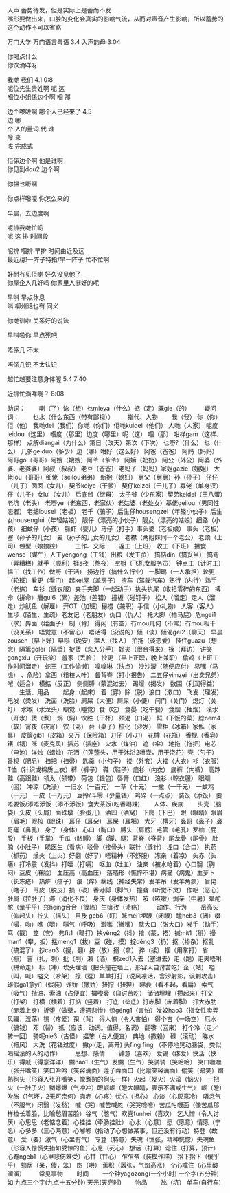 

入声  蓄势待发，但是实际上是蓄而不发   
嘴形要做出来，口腔的变化会真实的影响气流，从而对声音产生影响，所以蓄势的这个动作不可以省略  

万门大学  万门语言粤语  3.4  入声韵母  3:04   

你喝点什么  
你饮滴咩呀  

我哋  我们  4.1 0:8   
呢位先生贵姓啊  呢  这  
嗰位小姐係边个啊  嗰  那  

边个嚟咗啊  哪个人已经来了   4.5   
边 哪  
个 人的量词  代  谁  
嚟  来  
咗  完成式  
 
佢係边个啊  他是谁啊  
你见到dou2  边个啊  

你揾乜嘢啊  

你点样嚟嗄   你怎么来的  

早晨，去边度啊  

呢排我哋忙啲  
呢  这
排  时间段  

呢排  嗰排  早排   时间由近及远  
最近/那一阵子特指/早一阵子   忙不忙啊  

好耐冇见佢喇   好久没见他了  
你屋企人几好吗  你家里人挺好的呢  


早唞  早点休息   
唞  柳州话也有  同义  

你哋训啦   关系好的说法  

早唞啦你  早点死吧  

唔係几   不太  

唔係几识  不太认识  


越忙越要注意身体喔  5.4  7:40   

近排忙滴咩啊？  8:08  


助词：
　　喇（了）谂（想）乜mieya（什么）掂（定）既gie（的）
　　疑问词：
　　乜水（什么东西（带有鄙视））
　　指代、人物 
　　我（我） 你（你） 佢（他） 我哋dei（我们）你哋（你们）佢哋kuidei（他们） 人哋（人家） 呢度leidou（这里） 嗰度（那里）边度（哪里）呢（这） 嗰（那） 咁样gam（这样、那样） 点解diangai（为什么）第日（改天）第次（下次） 乜嘢?（什么） 乜（什么） 几多geiduo（多少）边（哪）咁好（这么好） 阿爸（爸爸） 阿妈（妈妈） 阿哥go（哥哥）阿嫂（嫂嫂）阿爷（爷爷） 阿嫲（奶奶） 阿公（外公）阿婆（外婆、老婆婆）阿叔（叔叔） 老豆（爸爸） 老妈子（妈妈）家姐gazie（姐姐） 大佬lou（哥哥）细佬（seilou弟弟） 新抱（媳妇） 舅父（舅舅）孙（孙子） 仔仔（儿子）囡囡（女儿） 契爷keiye（干爹） 契仔keizei（干儿子）寡佬（单身汉） 仔（儿子）女lui（女儿） 后底乸（继母） 太子爷（少东家）契弟keidei（王八蛋）老坑（老头） 老嘢ye（老东西，老家伙）老姑婆（老处女）基佬geilou（男同性恋者） 老细lousei（老板） 老千（骗子）后生仔housengzei（年轻小伙子）后生女housenglui（年轻姑娘） 靓仔（漂亮的小伙子）靓女（漂亮的姑娘）细路（小孩） 细蚊仔（小孩） 臊虾（婴儿）马仔（打手）事头婆（老板娘） 事头（老板） 塞（孙子的儿女） 麦（孙子的儿女的儿女） 老襟（两姐妹同一个老公） 老顶（上司）乸型（娘娘腔）
　　工作、交际 
　　返工（上班） 收工（下班） 揾食wense（谋生）人工yengong（工钱）出粮（发工资） 搞掂din（搞妥当） 搞弯（弄糟糕）就手（顺利）捱a夜（熬夜） 空姐（飞机女服务员） 钟点工（计时工）揾工（找工作）做嘢（干活） 捞边行（搞什么行业） 一脚踢（一人承担）轮更（轮班）看更（看门） 起kei屋（盖房子） 揸车（驾驶汽车）熟行（内行）熟手（老练） 车衫（缝衣服）夹手夹脚（一起动手）执头执尾（收拾零碎的东西） 搏命（拼命）癐gui6（累）差池（差错） 撞板（碰钉子） 松人（溜走）走人（溜走）炒鱿鱼（解雇） 开OT（加班）秘捞（兼职）手信（小礼物） 人客（客人） 生埗（陌生、生疏）老友记（老朋友）仇口（仇人） 托大脚（拍马屁）危ngei1（求）畀面（给面子） 制（肯） 得闲（有空）冇mou几何（不常）冇mou相干（没关系） 唔觉意（不留心） 唔话得（没说的）倾（谈）倾偈gei2（聊天） 早晨zousen（早上好）早唞（晚安）揾人（找人） 拍拖（谈恋爱） 挂住guazu（想念）隔篱golei（隔壁）掟煲（恋人分手） 好夹（很合得来） 探（拜访） 讲笑gongxiu（开玩笑） 羞家（丢脸 ） 抄更 （早上正职，晚上兼职） 偷鸡（上班工作时间溜走） 蛇王（工作偷懒） 嗱嗱啉（快点） 沙沙滚（随便应付） 易嘿（马虎） 、危险）拿西（粗枝大叶） 督背脊（打小报告） 二五仔yimzei（出卖兄弟） 啱（适合） 横掂（反正） 侧侧膊（蒙混过去） 踢爆（揭发） 数围（利润得益）
　　生活、用品 
　　起身（起床） 着（穿）除（脱）浪口（漱口） 飞发（理发） 电发（烫发） 洗面（洗脸）屙屎（大便）屙尿（小便） 闩门（关门） 熄灯（关灯） 水喉（水龙头）瞓觉（睡觉）食（吃） 食晏（吃午餐） 食烟（抽烟） 滚水（开水）煲（煮） 焗（焖）饮胜（干杯） 颈渴（口渴） 餸（下饭的菜）腍nem4（软）宵夜（夜宵） 饮（渴） 台（桌子）梳化（沙发） 雪柜（冰箱）家俬（家具） 皮箧gib1（皮箱）夹万（保险箱）刀仔（小刀） 花樽（花瓶） 香枧（香皂） 镬（锅）咪（麦克风）插苏（插座） 火水（煤油） 遮（伞） 地拖（拖把）电芯（电池）洋烛（蜡烛）花洒（1莲蓬头，用于沐浴2喷壶，用于浇花）壳（勺子）番枧（肥皂） 扫把（扫帚） 匙羹（小勺子） 褛（外套）大褛（大衣）衫（衣服） T恤（针织或棉质上衣）裤（裤子） 鞋（鞋子）底衫（内衣） 底裤（内裤） 高踭鞋（高跟鞋）领太（领带） 荷包（钱包）唇膏（口红） 浪衫（晾衣服） 眼瞓（困） 冲凉（洗澡） 一旧水（一百元） 一草（十元） 一撇（一千元） 一蚊鸡（一元） 一皮（一万元） 豆拎/斗零（少量钱） 鸡碎（一点点） 装饭（添饭） 要唔要饭/添唔添饭（添不添饭）食大茶饭(吃香喝辣)
　　人体、疾病 
　　头壳（脑袋）头皮（头屑）面珠墩（脸蛋儿） 酒凹（酒窝） 下爬（下巴） 眼（眼睛）眼眉（眉毛）眼核（眼珠） 耳仔（耳朵） 耳屎（耳垢） 大牙（槽牙）鼻哥（鼻子）鼻哥窿（鼻孔） 身子（身体） 心口（胸口） 膊头（肩膀）毛管（毛孔）罗柚（屁股） 手板（手掌） 手瓜（胳膊） 脚（脚、腿）背脊（脊背）尾龙骨（尾骨） 肚腩（小肚子） 睇医生（看病）驳骨（接骨头）联针（缝针） 埋口（合口） 执药（抓药） 燥火（上火）好翻（好了）唔精神（不舒服） 冻亲（着凉） 头赤（头痛）打冷震（发抖）打噎（打嗝） 呕血（吐血） 浊亲（被水呛着）心口翳（胸闷）豆皮（麻脸） 血压高（高血压） 落晒形（憔悴不堪）病猫（病鬼）生萝卜（长冻疮） 热痱（痱子） 痕（痒）黐线（神经失常）发羊吊（发羊角疯） 盲佬（瞎子） 甩皮（脱皮）损（破）香港脚（脚气） 撞聋（听觉不灵） 作呕（恶心）肚屙（拉肚子）滞（消化不良） 身庆（身体发热） 咳（咳嗽）焗亲（中暑）晕酡酡（晕乎乎）兴heing合合（很热）生痱孜（溃疡）
　　动作、行为 
　　岳高头（仰起头）拧头（摇头） 目及 geb6（盯）眯méi1埋眼（闭眼）瞌heb3（闭）啜（嘬，吻）噍（嚼） 唞气（呼吸） 渺嘴（撇嘴） 擘大口（张大口）喐手（动手）笃（戳） 笠（套） 弗fit1（鞭打）抰yêng2（抖）揞（蒙，捂）搣mit1（掰）摱man1（攀，扳）掹meng1（拔）豆（碰，摸）掟déng3（扔）抠（掺杂）抠乱（搞混了） 抄cao3（搜，翻）挤（放）搦（拿） 捽（揉） 掴（用掌打） 省（擦） 吉（扎，刺）批（削）濑（洒） 枳zed1入去（塞进去）走（跑）走夹唔唞（拼命走） 标（冲）坎头埋墙（把头撞在墙上，形容人自讨苦吃）企（站） 嗌（叫，喊）嗌交（吵架） 撩（逗）单单打打（说风凉话，含沙射影，讽刺攻击）诈假ga1意yi1（假装）诈娇（撒娇）扭拧（扭捏） 睇衰（看不起，看扁） 索气（吸气）揩油、索油（占便宜）攞嚟衰（自讨苦吃） 储储埋埋（攒起来）打交（打架） 打横（横着）打掂（竖着） 打底（垫底）打赤脚（赤着脚） 打大赤肋（赤着上身）折堕（做孽，遭遇悲惨）惊géng1（害怕）发姣hao3（指女性卖弄风骚，淫荡）锡（疼爱）孭（背） 得人惊（令人害怕） 得个吉（一场空） 厄水（骗钱） 邓（替） 抵（应该，动词。值得，名词） 翻嚟（回来） 打个冷（走／转一回） 骑呢nie3（古怪） 揾笨（占人便宜） 典地（撒赖） 碌（滚动） 睇水（把风） 大洗（花钱过度） 撇pi(走，离开) 头fing fing （不停地晃动脑袋，类似唱摇滚的人的动作）
　　思想、感情 
　　钟意（喜欢） 爱锡（疼爱）快活（快乐）得戚（得意洋洋） 嬲nao1（生气）发嬲（生气）笑骑骑（笑哈哈） 笑口噬噬（张开嘴笑）笑口吟吟（笑容满面）莲子蓉面口（比喻笑容满面）偷笑（暗笑）熠熟狗头（形容人张开嘴笑，像煮熟的狗头一样）火起（发火）火滚（恼火） 一把火（一肚子火）嬲爆爆（气冲冲）眼崛崛（瞪大眼睛，表示不满或生气） 崛（瞪）吹胀（1气坏，2无可奈何）肉赤（心疼）忧心（担心） 心淡（心灰意冷） 唔忿气（不服气）闭翳（发愁） 喊（哭）喊苦喊忽（哭哭啼啼）苦瓜咁嘅面（像苦瓜那样拉长着脸，比喻愁眉苦脸）谷气（憋气）欢喜funhei（喜欢） 乞人憎（令人讨厌）心思思（老惦念着）心挂挂（牵肠挂肚） 心水（心意） 愿（愿意）情愿（宁愿）心多多（三心两意）心喐喐（指动了心想做某事，但还没有行动）特登（故意） 爱（要）激气（心里有气） 专登（特意）失魂（慌张，精神恍惚）失魂鱼（形容人惊慌失措如受惊的鱼）心息（死心） 想话（打算）谂住（打算，预计） 心罨ngeb1（心里悲伤难受）心甘（甘心） 乍乍帝（装模作样） 拾下拾下（傻乎乎） 戆居（呆，傻，笨） 凼（哄） 蕉积（嚣张，气焰高涨） 个心嗱住（心里酸溜溜） 
　　常见事物
　　时间
　　一个钟yagozong(一个小时) 一个字(五分钟) 如:九点三个字(九点十五分钟) 天光(天亮时)
　　物品
　　氹（坑） 单车(自行车)

